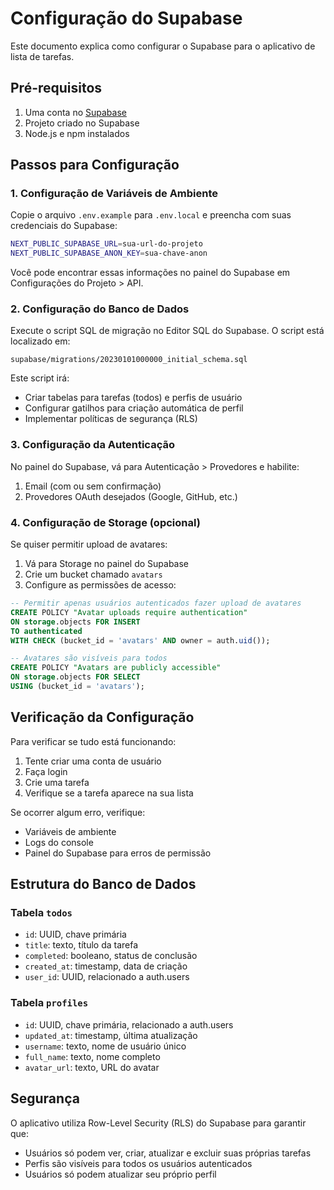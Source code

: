 # Configuração do Supabase

Este documento explica como configurar o Supabase para o aplicativo de lista de tarefas.

## Pré-requisitos

1. Uma conta no [Supabase](https://supabase.com)
2. Projeto criado no Supabase
3. Node.js e npm instalados

## Passos para Configuração

### 1. Configuração de Variáveis de Ambiente

Copie o arquivo `.env.example` para `.env.local` e preencha com suas credenciais do Supabase:

```bash
NEXT_PUBLIC_SUPABASE_URL=sua-url-do-projeto
NEXT_PUBLIC_SUPABASE_ANON_KEY=sua-chave-anon
```

Você pode encontrar essas informações no painel do Supabase em Configurações do Projeto > API.

### 2. Configuração do Banco de Dados

Execute o script SQL de migração no Editor SQL do Supabase. O script está localizado em:

```
supabase/migrations/20230101000000_initial_schema.sql
```

Este script irá:
- Criar tabelas para tarefas (todos) e perfis de usuário
- Configurar gatilhos para criação automática de perfil
- Implementar políticas de segurança (RLS)

### 3. Configuração da Autenticação

No painel do Supabase, vá para Autenticação > Provedores e habilite:

1. Email (com ou sem confirmação)
2. Provedores OAuth desejados (Google, GitHub, etc.)

### 4. Configuração de Storage (opcional)

Se quiser permitir upload de avatares:

1. Vá para Storage no painel do Supabase
2. Crie um bucket chamado `avatars`
3. Configure as permissões de acesso:

```sql
-- Permitir apenas usuários autenticados fazer upload de avatares
CREATE POLICY "Avatar uploads require authentication"
ON storage.objects FOR INSERT
TO authenticated
WITH CHECK (bucket_id = 'avatars' AND owner = auth.uid());

-- Avatares são visíveis para todos
CREATE POLICY "Avatars are publicly accessible"
ON storage.objects FOR SELECT
USING (bucket_id = 'avatars');
```

## Verificação da Configuração

Para verificar se tudo está funcionando:

1. Tente criar uma conta de usuário
2. Faça login
3. Crie uma tarefa
4. Verifique se a tarefa aparece na sua lista

Se ocorrer algum erro, verifique:
- Variáveis de ambiente
- Logs do console
- Painel do Supabase para erros de permissão

## Estrutura do Banco de Dados

### Tabela `todos`
- `id`: UUID, chave primária
- `title`: texto, título da tarefa
- `completed`: booleano, status de conclusão
- `created_at`: timestamp, data de criação
- `user_id`: UUID, relacionado a auth.users

### Tabela `profiles`
- `id`: UUID, chave primária, relacionado a auth.users
- `updated_at`: timestamp, última atualização
- `username`: texto, nome de usuário único
- `full_name`: texto, nome completo
- `avatar_url`: texto, URL do avatar

## Segurança

O aplicativo utiliza Row-Level Security (RLS) do Supabase para garantir que:
- Usuários só podem ver, criar, atualizar e excluir suas próprias tarefas
- Perfis são visíveis para todos os usuários autenticados
- Usuários só podem atualizar seu próprio perfil 